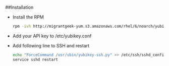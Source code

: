 ##Installation

- Install the RPM

  ```bash
  rpm -ivh http://migrantgeek-yum.s3.amazonaws.com/rhel/6/noarch/yubikey-ssh-0.1-1.noarch.rpm
  ```

- Add your API key to /etc/yubikey.conf  

- Add following line to SSH and restart

  ```bash
  echo "ForceCommand /usr/sbin/yubikey-ssh.py" >> /etc/ssh/sshd_config
  service sshd restart
  ```
  


